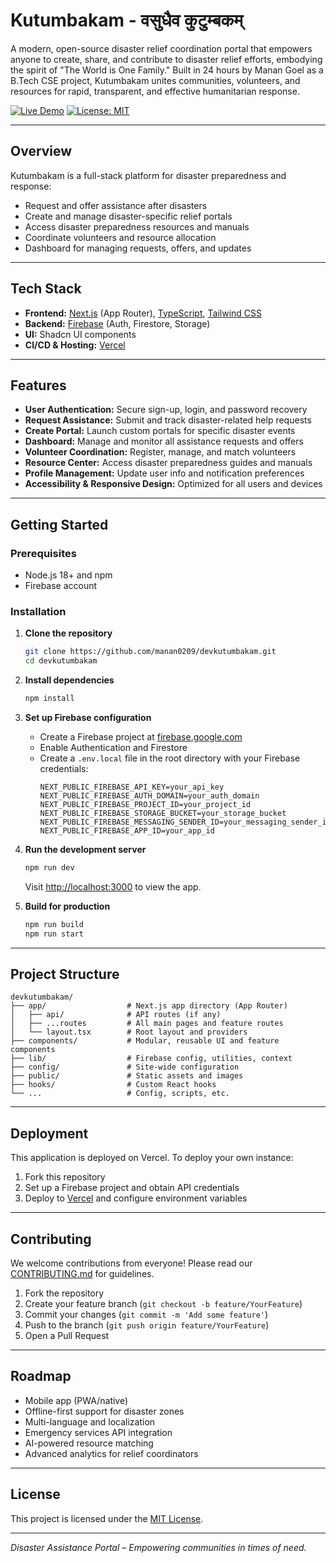 # Kutumbakam - वसुधैव कुटुम्बकम्

A modern, open-source disaster relief coordination portal that empowers anyone to create, share, and contribute to disaster relief efforts, embodying the spirit of "The World is One Family." Built in 24 hours by Manan Goel as a B.Tech CSE project, Kutumbakam unites communities, volunteers, and resources for rapid, transparent, and effective humanitarian response.

[![Live Demo](https://img.shields.io/badge/Live-Demo-green?style=flat-square&logo=vercel)](https://devkutumbakam.vercel.app/)
[![License: MIT](https://img.shields.io/badge/License-MIT-yellow.svg)](LICENSE)

---

## Overview

Kutumbakam is a full-stack platform for disaster preparedness and response:
- Request and offer assistance after disasters
- Create and manage disaster-specific relief portals
- Access disaster preparedness resources and manuals
- Coordinate volunteers and resource allocation
- Dashboard for managing requests, offers, and updates

---

## Tech Stack

- **Frontend:** [Next.js](https://nextjs.org/) (App Router), [TypeScript](https://www.typescriptlang.org/), [Tailwind CSS](https://tailwindcss.com/)
- **Backend:** [Firebase](https://firebase.google.com/) (Auth, Firestore, Storage)
- **UI:** Shadcn UI components
- **CI/CD & Hosting:** [Vercel](https://vercel.com/)

---

## Features

- **User Authentication:** Secure sign-up, login, and password recovery
- **Request Assistance:** Submit and track disaster-related help requests
- **Create Portal:** Launch custom portals for specific disaster events
- **Dashboard:** Manage and monitor all assistance requests and offers
- **Volunteer Coordination:** Register, manage, and match volunteers
- **Resource Center:** Access disaster preparedness guides and manuals
- **Profile Management:** Update user info and notification preferences
- **Accessibility & Responsive Design:** Optimized for all users and devices

---

## Getting Started

### Prerequisites
- Node.js 18+ and npm
- Firebase account

### Installation

1. **Clone the repository**
    ```bash
    git clone https://github.com/manan0209/devkutumbakam.git
    cd devkutumbakam
    ```
2. **Install dependencies**
    ```bash
    npm install
    ```
3. **Set up Firebase configuration**
    - Create a Firebase project at [firebase.google.com](https://firebase.google.com)
    - Enable Authentication and Firestore
    - Create a `.env.local` file in the root directory with your Firebase credentials:
      ```
      NEXT_PUBLIC_FIREBASE_API_KEY=your_api_key
      NEXT_PUBLIC_FIREBASE_AUTH_DOMAIN=your_auth_domain
      NEXT_PUBLIC_FIREBASE_PROJECT_ID=your_project_id
      NEXT_PUBLIC_FIREBASE_STORAGE_BUCKET=your_storage_bucket
      NEXT_PUBLIC_FIREBASE_MESSAGING_SENDER_ID=your_messaging_sender_id
      NEXT_PUBLIC_FIREBASE_APP_ID=your_app_id
      ```
4. **Run the development server**
    ```bash
    npm run dev
    ```
    Visit [http://localhost:3000](http://localhost:3000) to view the app.

5. **Build for production**
    ```bash
    npm run build
    npm run start
    ```

---

## Project Structure

```
devkutumbakam/
├── app/                  # Next.js app directory (App Router)
│   ├── api/              # API routes (if any)
│   ├── ...routes         # All main pages and feature routes
│   └── layout.tsx        # Root layout and providers
├── components/           # Modular, reusable UI and feature components
├── lib/                  # Firebase config, utilities, context
├── config/               # Site-wide configuration
├── public/               # Static assets and images
├── hooks/                # Custom React hooks
└── ...                   # Config, scripts, etc.
```

---

## Deployment

This application is deployed on Vercel. To deploy your own instance:
1. Fork this repository
2. Set up a Firebase project and obtain API credentials
3. Deploy to [Vercel](https://vercel.com/) and configure environment variables

---

## Contributing

We welcome contributions from everyone! Please read our [CONTRIBUTING.md](CONTRIBUTING.md) for guidelines.

1. Fork the repository
2. Create your feature branch (`git checkout -b feature/YourFeature`)
3. Commit your changes (`git commit -m 'Add some feature'`)
4. Push to the branch (`git push origin feature/YourFeature`)
5. Open a Pull Request

---

## Roadmap

- Mobile app (PWA/native)
- Offline-first support for disaster zones
- Multi-language and localization
- Emergency services API integration
- AI-powered resource matching
- Advanced analytics for relief coordinators

---

## License

This project is licensed under the [MIT License](LICENSE).

---

_Disaster Assistance Portal – Empowering communities in times of need._
